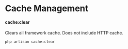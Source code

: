# Cache Management

#### cache:clear

Clears all framework cache. Does not include HTTP cache.

```
php artisan cache:clear
```
